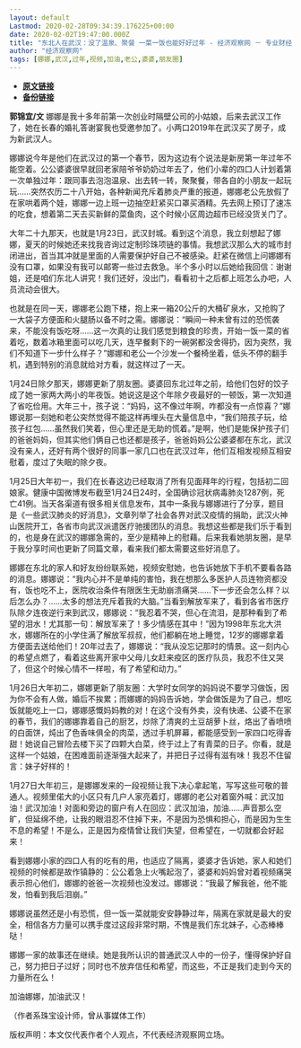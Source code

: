 ```yaml
---
layout: default
Lastmod: 2020-02-28T09:34:39.176225+00:00
date: 2020-02-02T19:47:00.000Z
title: "东北人在武汉：没了温泉、聚餐 一菜一饭也能好好过年 - 经济观察网 － 专业财经新闻网站"
author: "经济观察网"
tags: [娜娜,武汉,过年,视频,加油,老公,婆婆,朋友圈]
---
```


* [**原文链接**](http://www.eeo.com.cn/2020/0202/375419.shtml)
* [**备份链接**](https://web.archive.org/web/20200203163823/http://www.eeo.com.cn/2020/0202/375419.shtml)


**郭锦宜/文** 娜娜是我十多年前第一次创业时隔壁公司的小姑娘，后来去武汉工作了，她在长春的婚礼答谢宴我也受邀参加了。小两口2019年在武汉买了房子，成为新武汉人。

娜娜说今年是他们在武汉过的第一个春节，因为这边有个说法是新房第一年过年不能空着。公公婆婆很早就回老家陪爷爷奶奶过年去了，他们小辈的四口人计划着第一次单独过年：跟同事去泡泡温泉、出去转一转，聚聚餐，带各自的小朋友一起玩玩……突然农历二十八开始，各种新闻充斥着肺炎严重的报道，娜娜老公先放假了在家哄着两个娃，娜娜一边上班一边抽空赶紧买口罩买酒精。先去网上预订了速冻的吃食，想着第二天去买新鲜的菜鱼肉，这个时候小区周边超市已经没货关门了。

大年二十九那天，也就是1月23日，武汉封城。看到这个消息，我立刻想起了娜娜，夏天的时候她还来找我咨询过定制珍珠项链的事情。我想武汉那么大的城市封闭进出，首当其冲就是里面的人需要保护好自己不被感染。赶紧在微信上问娜娜有没有口罩，如果没有我可以邮寄一些过去救急。半个多小时以后她给我回信：谢谢姐，还是咱们东北人讲究！我们还好，没出门，看看初十之后都上班怎么办吧，人员流动会很大。

也就是在同一天，娜娜老公跑下楼，抱上来一箱20公斤的大桶矿泉水，又抢购了一大袋子方便面和火腿肠以备不时之需。娜娜说：“瞬间一种未曾有过的恐慌袭来，不能没有饭吃呀……这一次真的让我们感觉到粮食的珍贵，开始一饭一菜的省着吃，数着冰箱里面可以吃几天，连早餐剩下的一碗粥都没舍得扔，因为突然，我们不知道下一步什么样子？”娜娜和老公一个沙发一个餐椅坐着，低头不停的翻手机，遇到特别的消息就给对方看，就这样过了一天。

1月24日除夕那天，娜娜更新了朋友圈。婆婆回东北过年之前，给他们包好的饺子成了她一家两大两小的年夜饭。她说这是这个年除夕夜最好的一顿饭，第一次知道了省吃俭用。大年三十，孩子说：“妈妈，这不像过年啊，咋都没有一点惊喜？”娜娜说那一刻她和老公突然觉得不能这样再埋头在大量信息中，“我们陪孩子玩，给孩子红包……虽然我们笑着，但心里还是无助的慌着。”是啊，他们是能保护孩子们的爸爸妈妈，但其实他们俩自己也还都是孩子，爸爸妈妈公公婆婆都在东北，武汉没有亲人，还好有两个很好的同事一家几口也在武汉过年，他们互相发视频互相安慰着，度过了失眠的除夕夜。

1月25日大年初一，我们在长春这边已经取消了所有见面拜年的行程，包括初二回娘家。健康中国微博发布截至1月24日24时，全国确诊冠状病毒肺炎1287例，死亡41例。当天各渠道有很多相关信息发布，其中一条我与娜娜进行了分享，题目是《一些武汉肺炎的好消息》，文章列举了社会各界对武汉疫情的捐助，武汉火神山医院开工，各省市向武汉派遣医疗驰援团队的消息。我想这些都是我们乐于看到的，也是身在武汉的娜娜急需的，至少是精神上的慰藉。后来我看她朋友圈，是早于我分享时间也更新了同篇文章，看来我们都太需要这些好消息了。

娜娜在东北的家人和好友纷纷联系她，视频安慰她，也告诉她放下手机不要看各路的消息。娜娜说：“我内心并不是单纯的害怕，我在想那么多医护人员连物资都没有，饭也吃不上，医院收治条件有限医生无助崩溃痛哭……下一步还会怎么样？以后怎么办？……太多的想法充斥着我的大脑。”当看到解放军来了，看到各省市医疗队除夕连夜逆行来到武汉，娜娜说：“我忍着不哭，但心在流泪，是那种看到了希望的泪水！尤其那一句：解放军来了！多少情感在其中！”因为1998年东北大洪水，娜娜所在的小学住满了解放军叔叔，他们都躺在地上睡觉，12岁的娜娜拿着方便面去送给他们！20年过去了，娜娜说：“我从没忘记那时的情景。这一刻内心的希望点燃了，看着这些离开家中父母儿女赶来疫区的医疗队员，我忍不住又哭了，但这个时候心情不一样啦，有了希望和动力。”

1月26日大年初二，娜娜更新了朋友圈：大学时女同学的妈妈说不要学习做饭，因为你不会有人做，婚后不挨累；而娜娜的妈妈告诉她，学会做饭是为了自己，想吃饭就能吃上一口，娜娜感慨妈妈教的对！在这个没有外卖，没有快递、公婆不在家的春节，我们的娜娜靠着自己的厨艺，炒除了清爽的土豆胡萝卜丝，烙出了香喷喷的白面饼，炖出了色香味俱全的肉菜，透过手机屏幕，都能感受到一家四口吃得香甜！她说自己冒险去楼下买了四颗大白菜，终于过上了有青菜的日子。你看，就是这样一个姑娘，在困难面前逐渐强大起来了，并把日子过得有滋有味！我忍不住留言：妹子好样的！

1月27日大年初三，是娜娜发来的一段视频让我下决心拿起笔，写写这些可敬的普通人。视频里偌大的小区只有几户人家亮着灯，娜娜的老公对着窗外喊：武汉加油！武汉加油！对面和旁边的窗户有人在回应：武汉加油，加油……声音那么空旷，但延绵不绝，让我的眼泪忍不住掉下来，不是因为恐惧和担心，而是因为生生不息的希望！不是么，正是因为疫情曾让我们失望，但希望在，一切就都会好起来！

看到娜娜小家的四口人有的吃有的用，也适应了隔离，婆婆才告诉她，家人和她们视频的时候都是故作镇静的：公公着急上火嘴起泡了，婆婆和妈妈曾对着视频痛哭表示担心他们，娜娜的爸爸一次视频也没发过。娜娜说：“我最了解我爸，他不能发，怕看到我后泪崩。”

娜娜说虽然还是小有恐慌，但一饭一菜就能安安静静过年，隔离在家就是最大的安全，相信各方力量可以携手度过这段非常时期，不愧是我们东北妹子，心态棒棒哒！

娜娜一家的故事还在继续。她是我所认识的普通武汉人中的一份子，懂得保护好自己，努力把日子过好；同时也不放弃信任和希望，而这些，不正是我们走到今天的力量所在么！

加油娜娜，加油武汉！

（作者系珠宝设计师，曾从事媒体工作）

版权声明：本文仅代表作者个人观点，不代表经济观察网立场。

